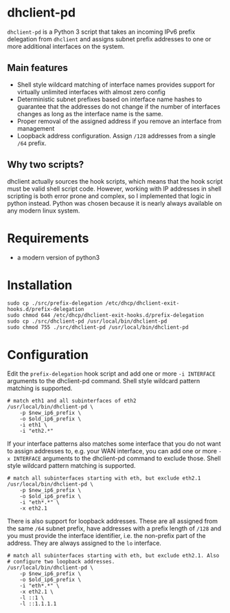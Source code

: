 # dhclient-pd
`dhclient-pd` is a Python 3 script that takes an incoming IPv6 prefix delegation
from `dhclient` and assigns subnet prefix addresses to one or more additional
interfaces on the system.

## Main features
* Shell style wildcard matching of interface names provides support for
  virtually unlimited interfaces with almost zero config
* Deterministic subnet prefixes based on interface name hashes to guarantee
  that the addresses do not change if the number of interfaces changes as long
  as the interface name is the same.
* Proper removal of the assigned address if you remove an interface from
  management
* Loopback address configuration. Assign `/128` addresses from a single `/64`
  prefix.

## Why two scripts?
dhclient actually sources the hook scripts, which means that the hook script
must be valid shell script code. However, working with IP addresses in shell
scripting is both error prone and complex, so I implemented that logic in
python instead. Python was chosen because it is nearly always available on any
modern linux system.

# Requirements
* a modern version of python3

# Installation

    sudo cp ./src/prefix-delegation /etc/dhcp/dhclient-exit-hooks.d/prefix-delegation
    sudo chmod 644 /etc/dhcp/dhclient-exit-hooks.d/prefix-delegation
    sudo cp ./src/dhclient-pd /usr/local/bin/dhclient-pd
    sudo chmod 755 ./src/dhclient-pd /usr/local/bin/dhclient-pd

# Configuration
Edit the `prefix-delegation` hook script and add one or more `-i INTERFACE`
arguments to the dhclient-pd command. Shell style wildcard pattern matching is
supported.

    # match eth1 and all subinterfaces of eth2
    /usr/local/bin/dhclient-pd \
        -p $new_ip6_prefix \
        -o $old_ip6_prefix \
        -i eth1 \
        -i "eth2.*"

If your interface patterns also matches some interface that you do not want to
assign addresses to, e.g. your WAN interface, you can add one or more
`-x INTERFACE` arguments to the dhclient-pd command to exclude those. Shell
style wildcard pattern matching is supported.

    # match all subinterfaces starting with eth, but exclude eth2.1
    /usr/local/bin/dhclient-pd \
        -p $new_ip6_prefix \
        -o $old_ip6_prefix \
        -i "eth*.*" \
        -x eth2.1

There is also support for loopback addresses. These are all assigned from the
same `/64` subnet prefix, have addresses with a prefix length of `/128` and you
must provide the interface identifier, i.e. the non-prefix part of the address.
They are always assigned to the `lo` interface.

    # match all subinterfaces starting with eth, but exclude eth2.1. Also
    # configure two loopback addresses.
    /usr/local/bin/dhclient-pd \
        -p $new_ip6_prefix \
        -o $old_ip6_prefix \
        -i "eth*.*" \
        -x eth2.1 \
        -l ::1 \
        -l ::1.1.1.1
